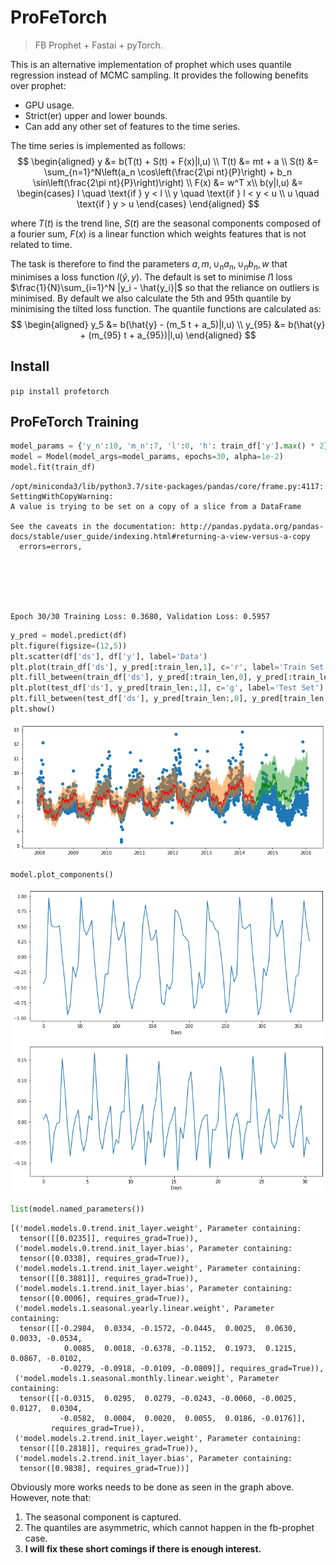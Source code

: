 <!--

#################################################
### THIS FILE WAS AUTOGENERATED! DO NOT EDIT! ###
#################################################
# file to edit: 99_index.ipynb
# command to build the docs after a change: nbdev_build_docs

-->

# ProFeTorch

> FB Prophet + Fastai + pyTorch.


This is an alternative implementation of prophet which uses quantile regression instead of MCMC sampling. It provides the following benefits over prophet:
- GPU usage.
- Strict(er) upper and lower bounds.
- Can add any other set of features to the time series.

The time series is implemented as follows:
$$
\begin{aligned}
y &= b(T(t) + S(t) + F(x)|l,u) \\
T(t) &= mt + a \\
S(t) &= \sum_{n=1}^N\left(a_n \cos\left(\frac{2\pi nt}{P}\right) + b_n \sin\left(\frac{2\pi nt}{P}\right)\right) \\
F(x) &= w^T x\\
b(y|l,u) &= \begin{cases}
l \quad \text{if } y < l \\
y \quad \text{if } l < y < u \\
u \quad \text{if } y > u
\end{cases}
\end{aligned}
$$

where $T(t)$ is the trend line, $S(t)$ are the seasonal components composed of a fourier sum, $F(x)$ is a linear function which weights features that is not related to time.

The task is therefore to find the parameters $a, m, \cup_n a_n, \cup_n b_n, w$ that minimises a loss function $l(\hat{y}, y)$. The default is set to minimise $l1$ loss $\frac{1}{N}\sum_{i=1}^N |y_i - \hat{y_i}|$ so that the reliance on outliers is minimised. By default we also calculate the 5th and 95th quantile by minimising the tilted loss function. The quantile functions are calculated as:
$$
\begin{aligned}
y_5 &= b(\hat{y} - (m_5 t + a_5)|l,u) \\
y_{95} &= b(\hat{y} + (m_{95} t + a_{95})|l,u)
\end{aligned}
$$

## Install

`pip install profetorch`

## ProFeTorch Training
<div class="codecell" markdown="1">
<div class="input_area" markdown="1">

```python
model_params = {'y_n':10, 'm_n':7, 'l':0, 'h': train_df['y'].max() * 2}
model = Model(model_args=model_params, epochs=30, alpha=1e-2)
model.fit(train_df)
```

</div>
<div class="output_area" markdown="1">

    /opt/miniconda3/lib/python3.7/site-packages/pandas/core/frame.py:4117: SettingWithCopyWarning: 
    A value is trying to be set on a copy of a slice from a DataFrame
    
    See the caveats in the documentation: http://pandas.pydata.org/pandas-docs/stable/user_guide/indexing.html#returning-a-view-versus-a-copy
      errors=errors,






    Epoch 30/30 Training Loss: 0.3680, Validation Loss: 0.5957

</div>

</div>
<div class="codecell" markdown="1">
<div class="input_area" markdown="1">

```python
y_pred = model.predict(df)
plt.figure(figsize=(12,5))
plt.scatter(df['ds'], df['y'], label='Data')
plt.plot(train_df['ds'], y_pred[:train_len,1], c='r', label='Train Set')
plt.fill_between(train_df['ds'], y_pred[:train_len,0], y_pred[:train_len,2], alpha=0.5)
plt.plot(test_df['ds'], y_pred[train_len:,1], c='g', label='Test Set')
plt.fill_between(test_df['ds'], y_pred[train_len:,0], y_pred[train_len:,2], alpha=0.5)
plt.show()
```

</div>
<div class="output_area" markdown="1">


![png](docs/images/output_5_0.png)


</div>

</div>
<div class="codecell" markdown="1">
<div class="input_area" markdown="1">

```python
model.plot_components()
```

</div>
<div class="output_area" markdown="1">


![png](docs/images/output_6_0.png)


</div>

</div>
<div class="codecell" markdown="1">
<div class="input_area" markdown="1">

```python
list(model.named_parameters())
```

</div>
<div class="output_area" markdown="1">




    [('model.models.0.trend.init_layer.weight', Parameter containing:
      tensor([[0.0235]], requires_grad=True)),
     ('model.models.0.trend.init_layer.bias', Parameter containing:
      tensor([0.0338], requires_grad=True)),
     ('model.models.1.trend.init_layer.weight', Parameter containing:
      tensor([[0.3881]], requires_grad=True)),
     ('model.models.1.trend.init_layer.bias', Parameter containing:
      tensor([0.0006], requires_grad=True)),
     ('model.models.1.seasonal.yearly.linear.weight', Parameter containing:
      tensor([[-0.2984,  0.0334, -0.1572, -0.0445,  0.0025,  0.0630,  0.0033, -0.0534,
                0.0085,  0.0018, -0.6378, -0.1152,  0.1973,  0.1215,  0.0867, -0.0102,
               -0.0279, -0.0918, -0.0109, -0.0809]], requires_grad=True)),
     ('model.models.1.seasonal.monthly.linear.weight', Parameter containing:
      tensor([[-0.0315,  0.0295,  0.0279, -0.0243, -0.0060, -0.0025,  0.0127,  0.0304,
               -0.0582,  0.0004,  0.0020,  0.0055,  0.0186, -0.0176]],
             requires_grad=True)),
     ('model.models.2.trend.init_layer.weight', Parameter containing:
      tensor([[0.2818]], requires_grad=True)),
     ('model.models.2.trend.init_layer.bias', Parameter containing:
      tensor([0.9838], requires_grad=True))]



</div>

</div>

Obviously more works needs to be done as seen in the graph above. However, note that:
1. The seasonal component is captured.
2. The quantiles are asymmetric, which cannot happen in the fb-prophet case.
3. **I will fix these short comings if there is enough interest.**
